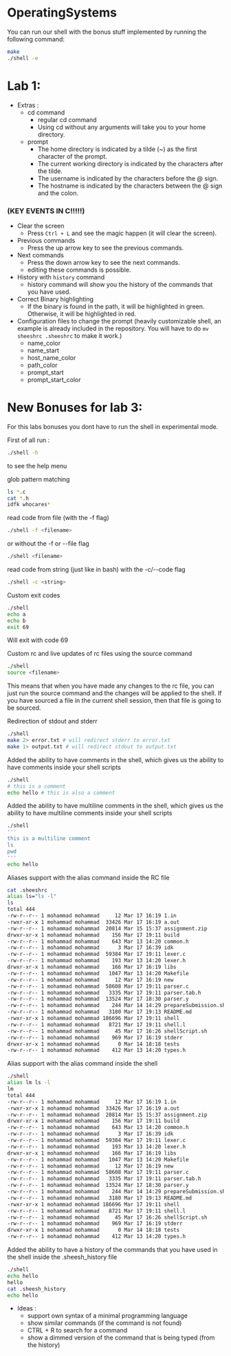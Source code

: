 # OperatingSystems

You can run our shell with the bonus stuff implemented by running the following command:
 
```bash
make
./shell -e
```


# Lab 1:
- Extras :
  - cd command
    - regular cd command
    - Using cd without any arguments will take you to your home directory.
  - prompt
    - The home directory is indicated by a tilde (~) as the first character of the prompt.
    - The current working directory is indicated by the characters after the tilde.
    - The username is indicated by the characters before the @ sign.
    - The hostname is indicated by the characters between the @ sign and the colon.
### (KEY EVENTS IN C!!!!!)
  - Clear the screen
    - Press `Ctrl + L` and see the magic happen (it will clear the screen).
  - Previous commands
    - Press the up arrow key to see the previous commands.
  - Next commands
    - Press the down arrow key to see the next commands.
    - editing these commands is possible.
  - History with `history` command
    - history command will show you the history of the commands that you have used.
  - Correct Binary highlighting
    - If the binary is found in the path, it will be highlighted in green. Otherwise, it will be highlighted in red.
  - Configuration files to change the prompt (heavily customizable shell, an example is already included in the repository. You will have to do
   `mv sheeshrc .sheeshrc` to make it work.)
    - name_color
    - name_start
    - host_name_color
    - path_color
    - prompt_start
    - prompt_start_color

# New Bonuses for lab 3:

For this labs bonuses you dont have to run the shell in experimental mode.

First of all run :
```bash
./shell -h
```
to see the help menu

glob pattern matching
```bash
ls *.c
cat *.h
idfk whocares*
```

read code from file (with the -f flag)
```bash
./shell -f <filename>
```

or without the -f or --file flag
```bash
./shell <filename>
```

read code from string (just like in bash) with the -c/--code flag
```bash
./shell -c <string>
```

Custom exit codes
```bash
./shell
echo a
echo b
exit 69
```
Will exit with code 69

Custom rc and live updates of rc files using the source command
```bash
./shell
source <filename>
```

This means that when you have made any changes to the rc file, you can just run the source command and the changes will be applied to the shell.
If you have sourced a file in the current shell session, then that file is going to be sourced.

Redirection of stdout and stderr
```bash
./shell
make 2> error.txt # will redirect stderr to error.txt
make 1> output.txt # will redirect stdout to output.txt
```

Added the ability to have comments in the shell, which gives us the ability to have comments inside your shell scripts
```bash
./shell
# this is a comment
echo hello # this is also a comment
```

Added the ability to have multiline comments in the shell, which gives us the ability to have multiline comments inside your shell scripts
```bash
./shell
'''
this is a multiline comment
ls
pwd
'''
echo hello
```

Aliases support with the alias command inside the RC file
```bash
cat .sheeshrc
alias ls="ls -l"
ls
total 444
-rw-r--r-- 1 mohammad mohammad     12 Mar 17 16:19 1.in
-rwxr-xr-x 1 mohammad mohammad  33426 Mar 17 16:19 a.out
-rw-r--r-- 1 mohammad mohammad  20814 Mar 15 15:37 assignment.zip
drwxr-xr-x 1 mohammad mohammad    156 Mar 17 19:11 build
-rw-r--r-- 1 mohammad mohammad    643 Mar 13 14:20 common.h
-rw-r--r-- 1 mohammad mohammad      3 Mar 17 16:39 idk
-rw-r--r-- 1 mohammad mohammad  59384 Mar 17 19:11 lexer.c
-rw-r--r-- 1 mohammad mohammad    193 Mar 13 14:20 lexer.h
drwxr-xr-x 1 mohammad mohammad    166 Mar 17 16:19 libs
-rw-r--r-- 1 mohammad mohammad   1047 Mar 13 14:20 Makefile
-rw-r--r-- 1 mohammad mohammad     12 Mar 17 16:19 new
-rw-r--r-- 1 mohammad mohammad  58608 Mar 17 19:11 parser.c
-rw-r--r-- 1 mohammad mohammad   3335 Mar 17 19:11 parser.tab.h
-rw-r--r-- 1 mohammad mohammad  13524 Mar 17 18:30 parser.y
-rw-r--r-- 1 mohammad mohammad    244 Mar 14 14:29 prepareSubmission.sh
-rw-r--r-- 1 mohammad mohammad   3180 Mar 17 19:13 README.md
-rwxr-xr-x 1 mohammad mohammad 186696 Mar 17 19:11 shell
-rw-r--r-- 1 mohammad mohammad   8721 Mar 17 19:11 shell.l
-rw-r--r-- 1 mohammad mohammad     45 Mar 17 16:26 shellScript.sh
-rw-r--r-- 1 mohammad mohammad    969 Mar 17 16:19 stderr
drwxr-xr-x 1 mohammad mohammad      0 Mar 14 18:18 tests
-rw-r--r-- 1 mohammad mohammad    412 Mar 13 14:20 types.h
```

Alias support with the alias command inside the shell
```bash
./shell
alias lm ls -l
lm
total 444
-rw-r--r-- 1 mohammad mohammad     12 Mar 17 16:19 1.in
-rwxr-xr-x 1 mohammad mohammad  33426 Mar 17 16:19 a.out
-rw-r--r-- 1 mohammad mohammad  20814 Mar 15 15:37 assignment.zip
drwxr-xr-x 1 mohammad mohammad    156 Mar 17 19:11 build
-rw-r--r-- 1 mohammad mohammad    643 Mar 13 14:20 common.h
-rw-r--r-- 1 mohammad mohammad      3 Mar 17 16:39 idk
-rw-r--r-- 1 mohammad mohammad  59384 Mar 17 19:11 lexer.c
-rw-r--r-- 1 mohammad mohammad    193 Mar 13 14:20 lexer.h
drwxr-xr-x 1 mohammad mohammad    166 Mar 17 16:19 libs
-rw-r--r-- 1 mohammad mohammad   1047 Mar 13 14:20 Makefile
-rw-r--r-- 1 mohammad mohammad     12 Mar 17 16:19 new
-rw-r--r-- 1 mohammad mohammad  58608 Mar 17 19:11 parser.c
-rw-r--r-- 1 mohammad mohammad   3335 Mar 17 19:11 parser.tab.h
-rw-r--r-- 1 mohammad mohammad  13524 Mar 17 18:30 parser.y
-rw-r--r-- 1 mohammad mohammad    244 Mar 14 14:29 prepareSubmission.sh
-rw-r--r-- 1 mohammad mohammad   3180 Mar 17 19:13 README.md
-rwxr-xr-x 1 mohammad mohammad 186696 Mar 17 19:11 shell
-rw-r--r-- 1 mohammad mohammad   8721 Mar 17 19:11 shell.l
-rw-r--r-- 1 mohammad mohammad     45 Mar 17 16:26 shellScript.sh
-rw-r--r-- 1 mohammad mohammad    969 Mar 17 16:19 stderr
drwxr-xr-x 1 mohammad mohammad      0 Mar 14 18:18 tests
-rw-r--r-- 1 mohammad mohammad    412 Mar 13 14:20 types.h
```

Added the ability to have a history of the commands that you have used in the shell inside the .sheesh_history file
```bash
./shell
echo hello
hello
cat .sheesh_history
echo hello
```


- Ideas :
  - support own syntax of a minimal programming language
  - show similar commands (if the command is not found)
  - CTRL + R to search for a command
  - show a dimmed version of the command that is being typed (from the history)